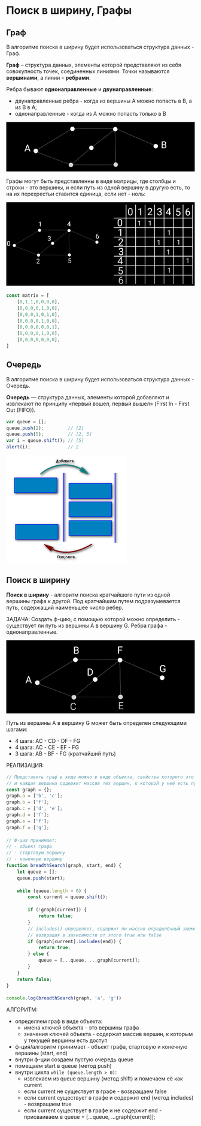 # Поиск в ширину, Графы

## Граф

В алгоритме поиска в ширину будет использоваться структура данных - Граф.

**Граф** – структура данных, элементы которой представляют из себя совокупность точек, соединенных линиями. Точки называются **вершинами**, а линии – **ребрами**.  

Ребра бывают **однонаправленные** и **двунаправленные**:   
- двунаправленные ребра - когда из вершины А можно попасть в В, а из В в А; 
- однонаправленные - когда из А можно попасть только в В

![](./imgs/граф.png)

Графы могут быть представленны в виде матрицы, где столбцы и строки - это вершины, и если путь из одной вершину в другую есть, то на их перехрестьи ставится единица, если нет - ноль:

![](./imgs/матр.png)

```js
const matrix = [
	[0,1,1,0,0,0,0],
	[0,0,0,0,1,0,0],
	[0,0,0,1,0,1,0],
	[0,0,0,0,1,0,0],
	[0,0,0,0,0,0,1],
	[0,0,0,0,1,0,0],
	[0,0,0,0,0,0,0],
]
```

## Очередь

В алгоритме поиска в ширину будет использоваться структура данных - Очередь.

**Очередь** — структура данных, элементы которой добавляют и извлекают по принципу «первый вошел, первый вышел» (First In - First Out (FIFO)).

```js
var queue = [];
queue.push(2);         // [2]
queue.push(5);         // [2, 5]
var i = queue.shift(); // [5]
alert(i);              // 2
```

![](./imgs/очередь.png)

## Поиск в ширину

**Поиск в ширину** - алгоритм поиска кратчайшего пути из одной вершины графа к другой. Под кратчайшим путем подразумевается путь, содержащий наименьшее число ребер.

ЗАДАЧА:
Создать ф-цию, с помощью которой можно определить - существует ли путь из вершины А в вершину G. Ребра графа - однонаправленные.

![](./imgs/граф2.png)

Путь из вершины А в вершину G может быть определен следующими шагами:   
- 4 шага: AC - CD - DF - FG
- 4 шага: AC - CE - EF - FG  
- 3 шага: AB - BF - FG (кратчайший путь) 

РЕАЛИЗАЦИЯ:    
```js
// Представить граф в коде можно в виде объекта, свойства которого это вершины графа, 
// и каждая вершина содержит массив тех вершин, к которой у неё есть путь: 
const graph = {};
graph.a = ['b', 'c'];
graph.b = ['f'];
graph.c = ['d', 'e'];
graph.d = ['f'];
graph.e = ['f'];
graph.f = ['g'];

// Ф-ция принимает:
// - объект графа
// - стартовую вершину
// - конечную вершину
function breadthSearch(graph, start, end) {
	let queue = [];
	queue.push(start);

	while (queue.length > 0) {
		const current = queue.shift();

		if (!graph[current]) {
			return false;
		}
		// includes() определяет, содержит ли массив определённый элемент, 
		// возвращая в зависимости от этого true или false
		if (graph[current].includes(end)) {
			return true;
		} else {
			queue = [...queue, ...graph[current]];
		}
	}
	return false;
}

console.log(breadthSearch(graph, 'a', 'g'))
```

АЛГОРИТМ:
- определяем граф в виде объекта:
	- имена ключей объекта - это вершины графа 
	- значения ключей объекта - содержат массив вершин, к которым у текущей вершины есть доступ
- ф-ция/алгоритм принимает - объект графа, стартовую и конечную вершины (start, end)
- внутри ф-ции создаем пустую очередь queue
- помещаем start в queue (метод push)
- внутри цикла `while (queue.length > 0)`:
	- извлекаем из queue вершину (метод shift) и помечаем её как current 
	- если current не существует в графе - возвращаем false
	- если current существует в графе и содержит end (метод includes) - возвращаем true  
	- если current существует в графе и не содержит end - присваиваем в queue = [...queue, ...graph[current]];  

